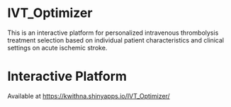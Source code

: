 # IVT_Optimizer
This is an interactive platform for personalized intravenous thrombolysis treatment selection based on individual patient characteristics and clinical settings on acute ischemic stroke.
# Interactive Platform
Available at https://kwithna.shinyapps.io/IVT_Optimizer/
